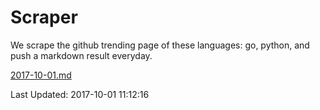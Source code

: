 # Scraper

We scrape the github trending page of these languages: go, python, and push a markdown result everyday.

[2017-10-01.md](https://github.com/borays/Scraper/blob/master/2017-10-01.md)

Last Updated: 2017-10-01 11:12:16